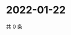 # 2022-01-22

共 0 条

<!-- BEGIN WEIBO -->
<!-- 最后更新时间 Sat Jan 22 2022 00:12:42 GMT+0800 (China Standard Time) -->

<!-- END WEIBO -->
